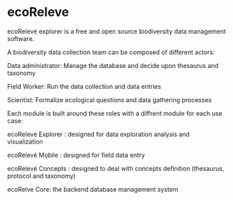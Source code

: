 ecoReleve
=========

ecoRelevé explorer is a free and open source biodiversity data management software.

A biodiversity data collection team can be composed of different actors:

Data administrator: Manage the database and decide upon thesaurus and  taxonomy 

Field Worker: Run the data collection and data entries

Scientist: Formalize ecological questions and data gathering processes

Each module is built around these roles with a diffrent module for each use case:

ecoRelevé Explorer : designed for data exploration analysis and visualization

ecoRelevé Mobile : designed for field data entry

ecoRelevé Concepts : designed to deal with concepts definition (thesaurus, protocol and taxonomy)

ecoRelve Core: the backend database management system


